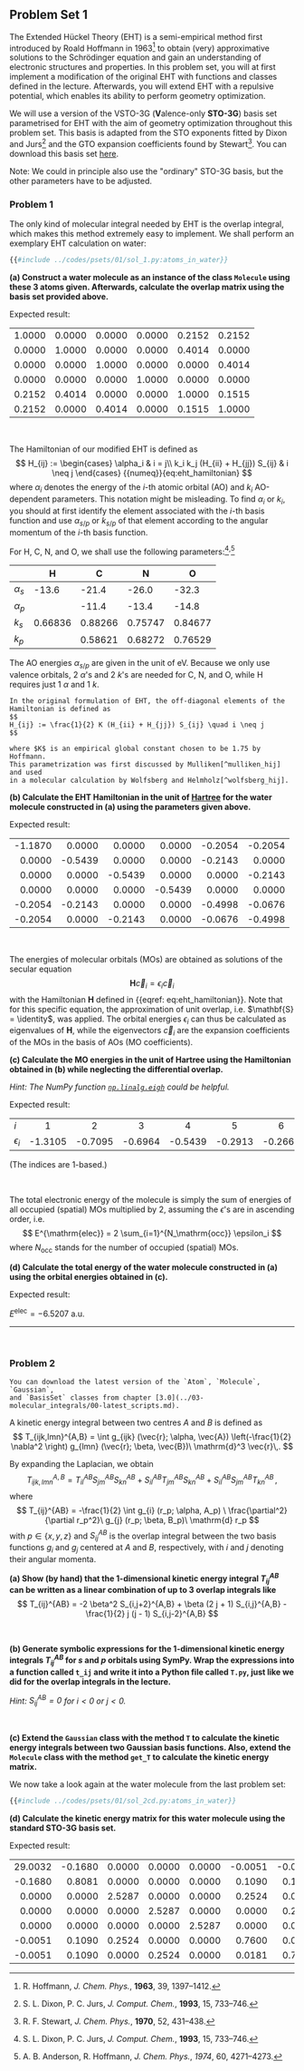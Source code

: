 ## Problem Set 1

The Extended Hückel Theory (EHT) is a semi-empirical method first 
introduced by Roald Hoffmann in 1963[^hoffmann_eht] to obtain (very) 
approximative solutions to the Schrödinger equation and gain an understanding 
of electronic structures and properties. In this problem set, you will at first 
implement a modification of the original EHT with functions and classes 
defined in the lecture. Afterwards, you will extend EHT with a repulsive 
potential, which enables its ability to perform geometry optimization.

We will use a version of the VSTO-3G 
(**V**alence-only **STO-3G**) basis set parametrised for EHT with the aim 
of geometry optimization throughout this problem set. 
This basis is adapted from the STO exponents fitted by 
Dixon and Jurs[^dixon_params] and the GTO expansion coefficients 
found by Stewart[^stewart_expansion]. You can download this basis set 
<a href="../codes/psets/01/vsto-3g.json" download>here</a>.

<span class="comment">
Note: We could in principle also use the "ordinary" STO-3G basis, 
but the other parameters have to be adjusted.
</span>

### Problem 1
The only kind of molecular integral needed by EHT is the overlap integral, 
which makes this method extremely easy to implement. We shall perform an 
exemplary EHT calculation on water:
```python
{{#include ../codes/psets/01/sol_1.py:atoms_in_water}}
```
**(a) Construct a water molecule as an instance of the class `Molecule` 
using these 3 atoms given. Afterwards, calculate the overlap matrix using 
the basis set provided above.** 

Expected result:

|        |        |        |        |        |        |
|--------|--------|--------|--------|--------|--------|
| 1.0000 | 0.0000 | 0.0000 | 0.0000 | 0.2152 | 0.2152 |
| 0.0000 | 1.0000 | 0.0000 | 0.0000 | 0.4014 | 0.0000 |
| 0.0000 | 0.0000 | 1.0000 | 0.0000 | 0.0000 | 0.4014 |
| 0.0000 | 0.0000 | 0.0000 | 1.0000 | 0.0000 | 0.0000 |
| 0.2152 | 0.4014 | 0.0000 | 0.0000 | 1.0000 | 0.1515 |
| 0.2152 | 0.0000 | 0.4014 | 0.0000 | 0.1515 | 1.0000 |

&nbsp;

The Hamiltonian of our modified EHT is defined as 
$$
H_{ij} := 
\begin{cases}
\alpha_i & i = j\\
k_i k_j (H_{ii} + H_{jj}) S_{ij} & i \neq j
\end{cases}
{{numeq}}{eq:eht_hamiltonian}
$$
where $\alpha_i$ denotes the energy of the $i$-th atomic orbital (AO) 
and $k_i$ AO-dependent parameters. This notation might be misleading. To 
find $\alpha_i$ or $k_i$, you should at first identify the element associated 
with the $i$-th basis function and use $\alpha_{s/p}$ 
or $k_{s/p}$ of that element according to the angular momentum of the 
$i$-th basis function.

For H, C, N, and O, we shall use the following 
parameters:[^dixon_params]<sup>,</sup>[^anderson_alpha]

|              | H       | C       | N       |     O   |
|--------------|---------|---------|---------|---------|
| $\alpha_s$   | -13.6   | -21.4   | -26.0   | -32.3   |
| $\alpha_p$   |         | -11.4   | -13.4   | -14.8   |
| $k_s$        | 0.66836 | 0.88266 | 0.75747 | 0.84677 |
| $k_p$        |         | 0.58621 | 0.68272 | 0.76529 |

The AO energies $\alpha_{s/p}$ are given in the unit of eV.
Because we only use valence orbitals, <nobr>2 $\alpha$'s</nobr> and 
<nobr>2 $k$'s</nobr> are needed for C, N, and O, while H requires just 
<nobr>1 $\alpha$</nobr> and <nobr>1 $k$</nobr>.

```admonish info title="Note on the original EHT" collapsible=true
In the original formulation of EHT, the off-diagonal elements of the 
Hamiltonian is defined as
$$
H_{ij} := \frac{1}{2} K (H_{ii} + H_{jj}) S_{ij} \quad i \neq j
$$

where $K$ is an empirical global constant chosen to be 1.75 by Hoffmann. 
This parametrization was first discussed by Mulliken[^mulliken_hij] and used 
in a molecular calculation by Wolfsberg and Helmholz[^wolfsberg_hij]. 
```


**(b) Calculate the EHT Hamiltonian in the unit of 
[Hartree](https://en.wikipedia.org/wiki/Hartree) for the water molecule 
constructed in (a) using the parameters given above.** 

Expected result:

|        |         |         |         |          |          |
|-------:|--------:|--------:|--------:|---------:|---------:|
| -1.1870|   0.0000|   0.0000|   0.0000|  -0.2054 |  -0.2054 |
|  0.0000|  -0.5439|   0.0000|   0.0000|  -0.2143 |   0.0000 |
|  0.0000|   0.0000|  -0.5439|   0.0000|   0.0000 |  -0.2143 |
|  0.0000|   0.0000|   0.0000|  -0.5439|   0.0000 |   0.0000 |
| -0.2054|  -0.2143|   0.0000|   0.0000|  -0.4998 |  -0.0676 |
| -0.2054|   0.0000|  -0.2143|   0.0000|  -0.0676 |  -0.4998 |

&nbsp;

The energies of molecular orbitals (MOs) are obtained as solutions of the 
secular equation
$$
  \bm{H} \vec{c}_i = \epsilon_i \vec{c}_i
$$
with the Hamiltonian $\bm{H}$ defined in {{eqref: eq:eht_hamiltonian}}.
Note that for this specific equation, the approximation of unit overlap,
i.e. $\mathbf{S} = \identity$, was applied.
The orbital energies $\epsilon_i$ can thus be calculated as
eigenvalues of $\mathbf{H}$, while the eigenvectors $\vec{c}_i$ are the
expansion coefficients of the MOs in the basis of AOs (MO coefficients).

**(c) Calculate the MO energies in the unit of Hartree using the 
Hamiltonian obtained in (b) while neglecting the differential overlap.**

_Hint: The NumPy function 
[`np.linalg.eigh`](https://numpy.org/doc/stable/reference/generated/numpy.linalg.eigh.html)
could be helpful._

Expected result:

|              |        |        |        |        |        |        |
|--------------|:------:|:------:|:------:|:------:|:------:|:------:|
| $i$          | 1      | 2      | 3      | 4      | 5      | 6      |
| $\epsilon_i$ | -1.3105| -0.7095| -0.6964| -0.5439| -0.2913| -0.2665|

(The indices are 1-based.)

&nbsp;

The total electronic energy of the molecule is simply the sum of energies of 
all occupied (spatial) MOs multiplied by 2, assuming the 
$\epsilon$'s are in ascending order, i.e.
$$
E^{\mathrm{elec}} = 2 \sum_{i=1}^{N_\mathrm{occ}} \epsilon_i
$$
where $N_{\mathrm{occ}}$ stands for the number of occupied (spatial) MOs.

**(d) Calculate the total energy of the water molecule constructed in (a) 
using the orbital energies obtained in (c).**

Expected result:

$E^{\mathrm{elec}} = -6.5207\ \mathrm{a.u.}$


[^hoffmann_eht]: R. Hoffmann, _J. Chem. Phys._, **1963**, 39, 1397&ndash;1412.

[^dixon_params]: S. L. Dixon, P. C. Jurs, _J. Comput. Chem._, **1993**, 15, 733&ndash;746.

[^stewart_expansion]: R. F. Stewart, _J. Chem. Phys._, **1970**, 52, 431&ndash;438.

[^anderson_alpha]: A. B. Anderson, R. Hoffmann, _J. Chem. Phys._, *1974*, 60, 4271&ndash;4273.

[^mulliken_hij]: R. S. Mulliken, _J. Chim. Phys._, **1949**, 46, 497&ndash;542.

[^wolfsberg_hij]: M. A. X. Wolfsberg, L. Helmholz, _J. Chem. Phys._, **1952**, 20, 837&ndash;843.


---
&nbsp;

### Problem 2

```admonish tip
You can download the latest version of the `Atom`, `Molecule`, `Gaussian`,
and `BasisSet` classes from chapter [3.0](../03-molecular_integrals/00-latest_scripts.md).
```


A kinetic energy integral between two centres $A$ and $B$ is 
defined as
$$
T_{ijk,lmn}^{A,B} = 
\int g_{ijk} (\vec{r}; \alpha, \vec{A}) 
\left(-\frac{1}{2} \nabla^2 \right)
g_{lmn} (\vec{r}; \beta, \vec{B})\ \mathrm{d}^3 \vec{r}\,.
$$

By expanding the Laplacian, we obtain
$$
T_{ijk,lmn}^{A,B} =
 T_{il}^{AB} S_{jm}^{AB} S_{kn}^{AB} +
 S_{il}^{AB} T_{jm}^{AB} S_{kn}^{AB} +
 S_{il}^{AB} S_{jm}^{AB} T_{kn}^{AB}\,,
$$
where 
$$
    T_{ij}^{AB} = -\frac{1}{2} \int g_{i} (r_p; \alpha, A_p)
    \ \frac{\partial^2}{\partial r_p^2}\ 
    g_{j} (r_p; \beta, B_p)\ \mathrm{d} r_p
$$
with $p \in \{x, y, z\}$ and $S_{ij}^{AB}$ is the overlap 
integral between the two basis functions $g_i$ and $g_j$ 
centered at $A$ and $B$, respectively, with $i$ and $j$ 
denoting their angular momenta.

**(a) Show (by hand) that the 1-dimensional kinetic energy integral 
$T_{ij}^{AB}$ can be written as a linear combination of up to 
3 overlap integrals like**
$$
T_{ij}^{AB} = 
  -2 \beta^2 S_{i,j+2}^{A,B} + 
  \beta (2 j + 1) S_{i,j}^{A,B} - 
  \frac{1}{2} j (j - 1) S_{i,j-2}^{A,B}
$$

&nbsp;

**(b) Generate symbolic expressions for the 1-dimensional kinetic energy 
integrals $T_{ij}^{AB}$ for $s$ and $p$ orbitals using SymPy. 
Wrap the expressions into a function called `t_ij` and write it **into a **Python** file called** `T.py`, just like we did for the overlap integrals in the 
lecture.**

*Hint: $S_{ij}^{AB} = 0$ for $i < 0$ or $j < 0$.*

&nbsp;

**(c) Extend the `Gaussian` class with the method `T` to calculate the 
kinetic energy integrals between two Gaussian basis functions. Also, 
extend the `Molecule` class with the method `get_T` to calculate the 
kinetic energy matrix.**

We now take a look again at the water molecule from the last problem set:
```python
{{#include ../codes/psets/01/sol_2cd.py:atoms_in_water}}
```
**(d) Calculate the kinetic energy matrix for this water molecule using 
the standard STO-3G basis set.**

Expected result:

|          |          |          |          |          |          |          |
|---------:|---------:|---------:|---------:|---------:|---------:|---------:|
|  29.0032 |  -0.1680 |   0.0000 |   0.0000 |   0.0000 | -0.0051  | -0.0051  |
|  -0.1680 |   0.8081 |   0.0000 |   0.0000 |   0.0000 |  0.1090  |  0.1090  |
|   0.0000 |   0.0000 |   2.5287 |   0.0000 |   0.0000 |  0.2524  |   0.0000 |
|   0.0000 |   0.0000 |   0.0000 |   2.5287 |   0.0000 |   0.0000 |  0.2524  |
|   0.0000 |   0.0000 |   0.0000 |   0.0000 |   2.5287 |   0.0000 |   0.0000 |
| -0.0051  |   0.1090 |   0.2524 |   0.0000 |   0.0000 |  0.7600  |  0.0181  |
| -0.0051  |   0.1090 |   0.0000 |   0.2524 |   0.0000 |  0.0181  |  0.7600  |

